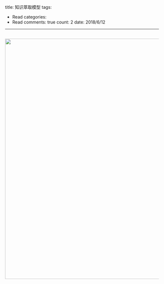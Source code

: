title: 知识萃取模型
tags: 
  - Read
categories: 
  - Read
comments: true
count: 2
date: 2018/6/12
---
  <div yne-bulb-block="paragraph" style="white-space: pre-wrap;"><br></div><div yne-bulb-block="image"><img data-media-type="image" src="/images/6307f9ba01d9b3fee2263fcfb6493801.png" alt="" style="width:788px;"></div><div yne-bulb-block="paragraph" style="white-space: pre-wrap;"><br></div>